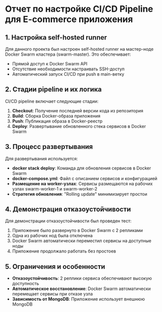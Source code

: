 # Отчет по настройке CI/CD Pipeline для E-commerce приложения

## 1. Настройка self-hosted runner

Для данного проекта был настроен self-hosted runner на мастер-ноде Docker Swarm кластера (swarm-master). Это обеспечивает:
- Прямой доступ к Docker Swarm API
- Отсутствие необходимости настраивать SSH-доступ
- Автоматический запуск CI/CD при push в main-ветку

## 2. Стадии pipeline и их логика

CI/CD pipeline включает следующие стадии:
1. **Checkout**: Получение последней версии кода из репозитория
2. **Build**: Сборка Docker-образа приложения
3. **Push**: Публикация образа в Docker-реестр
4. **Deploy**: Развертывание обновленного стека сервисов в Docker Swarm

## 3. Процесс развертывания

Для развертывания используется:
- **docker stack deploy**: Команда для обновления сервисов в Docker Swarm
- **docker-compose.yml**: Файл с описанием сервисов и конфигурацией
- **Размещение на worker-узлах**: Сервисы размещаются на рабочих узлах swarm-worker-1 и swarm-worker-2
- **Стратегия обновления**: "Rolling update" минимизирует простои

## 4. Демонстрация отказоустойчивости

Для демонстрации отказоустойчивости был проведен тест:
1. Приложение было развернуто в Docker Swarm с 2 репликами
2. Одна из рабочих нод была отключена
3. Docker Swarm автоматически переместил сервисы на доступные ноды
4. Приложение продолжало работать без простоев

## 5. Ограничения и особенности

- **Отказоустойчивость**: 2 реплики сервиса обеспечивают высокую доступность
- **Автоматическое восстановление**: Docker Swarm автоматически перемещает сервисы при отказе узла
- **Зависимость от MongoDB**: Приложение использует внешнюю MongoDB